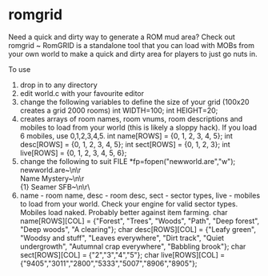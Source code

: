 # romgrid
Need a quick and dirty way to generate a ROM mud area? Check out romgrid
~
RomGRID is a standalone tool that you can load with MOBs from your own world to make a quick and dirty area for players to just go nuts in. 

To use
1) drop in to any directory
2) edit world.c with your favourite editor
3) change the following variables to define the size of your grid (100x20 creates a grid 2000 rooms) 
	int WIDTH=100;
	int HEIGHT=20;
4) creates arrays of room names, room vnums, room descriptions and mobiles to load from your world (this is likely a sloppy hack). If you load 6 mobiles, use 0,1,2,3,4,5.
	int name[ROWS] = {0, 1, 2, 3, 4, 5};
	int desc[ROWS] = {0, 1, 2, 3, 4, 5};
	int sect[ROWS] = {0, 1, 2, 3};
	int live[ROWS] = {0, 1, 2, 3, 4, 5, 6};
5) change the following to suit
	FILE *fp=fopen("newworld.are","w");
	newworld.are~\n\r\
	Name Mystery~\n\r\
	{1} Seamer       SFB~\n\r\
6) name - room name, desc - room desc, sect - sector types, live - mobiles to load from your world. Check your engine for valid sector types. Mobiles load naked. Probably better against item farming.
	char name[ROWS][COL] = {"Forest", "Trees", "Woods", "Path", "Deep forest", "Deep woods", "A clearing"};
	char desc[ROWS][COL] = {"Leafy green", "Woodsy and stuff", "Leaves everywhere", "Dirt track", "Quiet undergrowth", "Autumnal crap everywhere", "Babbling brook"};
	char sect[ROWS][COL] = {"2","3","4","5"};
	char live[ROWS][COL] = {"9405","3011","2800","5333","5007","8906","8905"};
